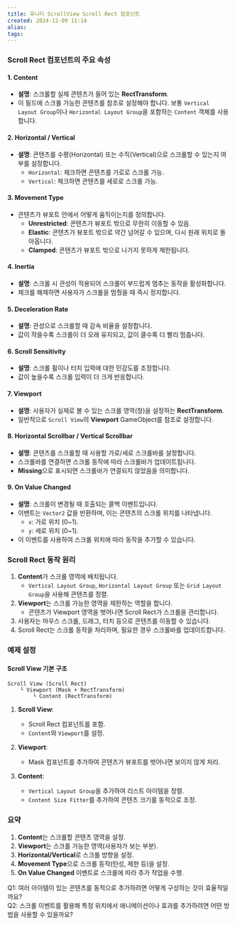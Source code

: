 ```yaml
---
title: 유니티 ScrollView Scroll Rect 컴포넌트
created: 2024-12-09 11:14
alias:
tags:
---
```

### Scroll Rect 컴포넌트의 주요 속성

#### **1. Content**

- **설명**: 스크롤할 실제 콘텐츠가 들어 있는 **RectTransform**.
- 이 필드에 스크롤 가능한 콘텐츠를 참조로 설정해야 합니다. 보통 `Vertical Layout Group`이나 `Horizontal Layout Group`을 포함하는 `Content` 객체를 사용합니다.

#### **2. Horizontal / Vertical**

- **설명**: 콘텐츠를 수평(Horizontal) 또는 수직(Vertical)으로 스크롤할 수 있는지 여부를 설정합니다.
    - `Horizontal`: 체크하면 콘텐츠를 가로로 스크롤 가능.
    - `Vertical`: 체크하면 콘텐츠를 세로로 스크롤 가능.

#### **3. Movement Type**

- 콘텐츠가 뷰포트 안에서 어떻게 움직이는지를 정의합니다.
    - **Unrestricted**: 콘텐츠가 뷰포트 밖으로 무한히 이동할 수 있음.
    - **Elastic**: 콘텐츠가 뷰포트 밖으로 약간 넘어갈 수 있으며, 다시 원래 위치로 돌아옵니다.
    - **Clamped**: 콘텐츠가 뷰포트 밖으로 나가지 못하게 제한됩니다.

#### **4. Inertia**

- **설명**: 스크롤 시 관성이 적용되어 스크롤이 부드럽게 멈추는 동작을 활성화합니다.
- 체크를 해제하면 사용자가 스크롤을 멈췄을 때 즉시 정지합니다.


#### **5. Deceleration Rate**

- **설명**: 관성으로 스크롤할 때 감속 비율을 설정합니다.
- 값이 작을수록 스크롤이 더 오래 유지되고, 값이 클수록 더 빨리 멈춥니다.


#### **6. Scroll Sensitivity**

- **설명**: 스크롤 휠이나 터치 입력에 대한 민감도를 조정합니다.
- 값이 높을수록 스크롤 입력이 더 크게 반응합니다.


#### **7. Viewport**

- **설명**: 사용자가 실제로 볼 수 있는 스크롤 영역(창)을 설정하는 **RectTransform**.
- 일반적으로 `Scroll View`의 **Viewport** GameObject를 참조로 설정합니다.


#### **8. Horizontal Scrollbar / Vertical Scrollbar**

- **설명**: 콘텐츠를 스크롤할 때 사용할 가로/세로 스크롤바를 설정합니다.
- 스크롤바를 연결하면 스크롤 동작에 따라 스크롤바가 업데이트됩니다.
- **Missing**으로 표시되면 스크롤바가 연결되지 않았음을 의미합니다.


#### **9. On Value Changed**

- **설명**: 스크롤이 변경될 때 호출되는 콜백 이벤트입니다.
- 이벤트는 `Vector2` 값을 반환하며, 이는 콘텐츠의 스크롤 위치를 나타냅니다.
    - `x`: 가로 위치 (0~1).
    - `y`: 세로 위치 (0~1).
- 이 이벤트를 사용하여 스크롤 위치에 따라 동작을 추가할 수 있습니다.


### Scroll Rect 동작 원리

1. **Content**가 스크롤 영역에 배치됩니다.
    - `Vertical Layout Group`, `Horizontal Layout Group` 또는 `Grid Layout Group`을 사용해 콘텐츠를 정렬.
2. **Viewport**는 스크롤 가능한 영역을 제한하는 역할을 합니다.
    - 콘텐츠가 Viewport 영역을 벗어나면 Scroll Rect가 스크롤을 관리합니다.
3. 사용자는 마우스 스크롤, 드래그, 터치 등으로 콘텐츠를 이동할 수 있습니다.
4. Scroll Rect는 스크롤 동작을 처리하며, 필요한 경우 스크롤바를 업데이트합니다.


### 예제 설정

#### **Scroll View 기본 구조**

```
Scroll View (Scroll Rect)
    └ Viewport (Mask + RectTransform)
        └ Content (RectTransform)
```

1. **Scroll View**:
    
    - Scroll Rect 컴포넌트를 포함.
    - `Content`와 `Viewport`를 설정.
2. **Viewport**:
    
    - Mask 컴포넌트를 추가하여 콘텐츠가 뷰포트를 벗어나면 보이지 않게 처리.
3. **Content**:
    
    - `Vertical Layout Group`을 추가하여 리스트 아이템을 정렬.
    - `Content Size Fitter`를 추가하여 콘텐츠 크기를 동적으로 조정.


### 요약

1. **Content**는 스크롤할 콘텐츠 영역을 설정.
2. **Viewport**는 스크롤 가능한 영역(사용자가 보는 부분).
3. **Horizontal/Vertical**로 스크롤 방향을 설정.
4. **Movement Type**으로 스크롤 동작(탄성, 제한 등)을 설정.
5. **On Value Changed** 이벤트로 스크롤에 따라 추가 작업을 수행.

Q1: 여러 아이템이 있는 콘텐츠를 동적으로 추가하려면 어떻게 구성하는 것이 효율적일까요?  
Q2: 스크롤 이벤트를 활용해 특정 위치에서 애니메이션이나 효과를 추가하려면 어떤 방법을 사용할 수 있을까요?


